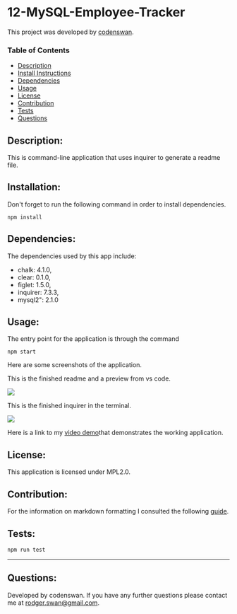 # 12-MySQL-Employee-Tracker

This project was developed by [codenswan](https://github.com/codenswan).

### Table of Contents
* [Description](#Description)
* [Install Instructions](#Installation)
* [Dependencies](#Dependencies)
* [Usage](#Usage)
* [License](#License)
* [Contribution](#Contribution)
* [Tests](#Tests)
* [Questions](#Questions)

## Description:
This is command-line application that uses inquirer to generate a readme file.

## Installation:
Don't forget to run the following command in order to install dependencies.
```    
npm install
```
    
## Dependencies:
The dependencies used by this app include:
+ chalk: 4.1.0,
+ clear: 0.1.0,
+ figlet: 1.5.0,
+ inquirer: 7.3.3,
+ mysql2": 2.1.0

## Usage:
The entry point for the application is through the command 

```
npm start
```

Here are some screenshots of the application. 

This is the finished readme and a preview from vs code.

![](Assets/Screen%20Shot%202020-07-20%20at%206.24.15%20pm.png)

This is the finished inquirer in the terminal.

![](Assets/Screen%20Shot%202020-07-20%20at%206.26.02%20pm.png)

Here is a link to my [video demo](https://youtu.be/-EmBTYIDLuE)that demonstrates the working application.

## License:
This application is licensed under MPL2.0.

## Contribution:
For the information on markdown formatting I consulted the following [guide](https://guides.github.com/features/mastering-markdown/). 

## Tests:
    npm run test
---
## Questions:
Developed by codenswan. 
If you have any further questions please contact me at [rodger.swan@gmail.com](mailto:rodger.swan@gmail.com).

